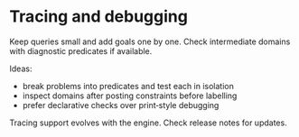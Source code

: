 # Tracing and debugging

Keep queries small and add goals one by one. Check intermediate domains with diagnostic predicates if available.

Ideas:

- break problems into predicates and test each in isolation
- inspect domains after posting constraints before labelling
- prefer declarative checks over print‑style debugging

Tracing support evolves with the engine. Check release notes for updates.

